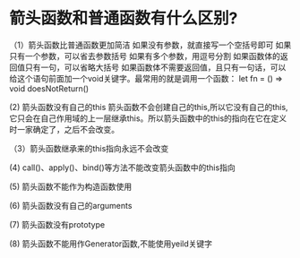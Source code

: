 # 箭头函数和普通函数有什么区别?
（1）箭头函数比普通函数更加简洁
    如果没有参数，就直接写一个空括号即可
    如果只有一个参数，可以省去参数括号
    如果有多个参数，用逗号分割
    如果函数体的返回值只有一句，可以省略大括号
    如果函数体不需要返回值，且只有一句话，可以给这个语句前面加一个void关键字。最常用的就是调用一个函数：
    let fn = () => void doesNotReturn()
    
 (2) 箭头函数没有自己的this
 箭头函数不会创建自己的this,所以它没有自己的this,它只会在自己作用域的上一层继承this。所以箭头函数中的this的指向在它在定义时一家确定了，之后不会改变。
 
（3）箭头函数继承来的this指向永远不会改变

 (4) call()、apply()、bind()等方法不能改变箭头函数中的this指向 
 
 (5) 箭头函数不能作为构造函数使用
 
 (6) 箭头函数没有自己的arguments
 
 (7) 箭头函数没有prototype
 
 (8) 箭头函数不能用作Generator函数,不能使用yeild关键字

